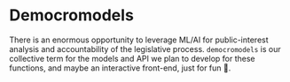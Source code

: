 # Democromodels

There is an enormous opportunity to leverage ML/AI for public-interest analysis and accountability of the legislative process. `democromodels` is our collective term for the models
and API we plan to develop for these functions, and maybe an interactive front-end, just for fun 🤖.
